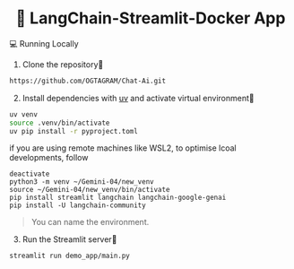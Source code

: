 <h1 align="center">
📖 LangChain-Streamlit-Docker App
</h1>
💻 Running Locally

1. Clone the repository📂

```bash
https://github.com/OGTAGRAM/Chat-Ai.git
```

2. Install dependencies with [uv](https://docs.astral.sh/uv/) and activate virtual environment🔨

```bash
uv venv
source .venv/bin/activate
uv pip install -r pyproject.toml
```

if you are using remote machines like WSL2, to optimise lcoal developments, follow

```
deactivate
python3 -m venv ~/Gemini-04/new_venv
source ~/Gemini-04/new_venv/bin/activate
pip install streamlit langchain langchain-google-genai
pip install -U langchain-community
```

> You can name the environment.


3. Run the Streamlit server🚀

```bash
streamlit run demo_app/main.py 
```
